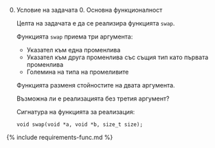 
0. Условие на задачата
   0. Основна функционалност

   Целта на задачата е да се реализира функцията `swap`.

   Функцията `swap` приема три аргумента:
      * Указател към една променлива
      * Указател към друга променлива със същия тип като първата променлива
      * Големина на типа на промеливите

   Функцията разменя стойностите на двата аргумента.

   Възможна ли е реализацията без третия аргумент?

   Сигнатура на функцията за реализация:
   ```
   void swap(void *a, void *b, size_t size);
   ```

{% include requirements-func.md %}
